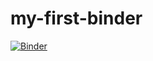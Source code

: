 # my-first-binder
[![Binder](https://mybinder.org/badge_logo.svg)](https://mybinder.org/v2/gh/asmith-asmith/my-first-binder.git/HEAD)
